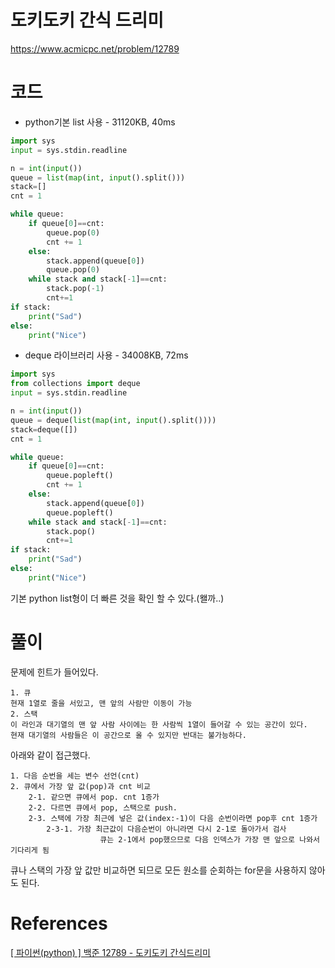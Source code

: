 # 도키도키 간식 드리미

https://www.acmicpc.net/problem/12789

# 코드

- python기본 list 사용 - 31120KB, 40ms

```python
import sys
input = sys.stdin.readline

n = int(input())
queue = list(map(int, input().split()))
stack=[]
cnt = 1

while queue:
    if queue[0]==cnt:
        queue.pop(0)
        cnt += 1
    else:
        stack.append(queue[0])
        queue.pop(0)
    while stack and stack[-1]==cnt:
        stack.pop(-1)
        cnt+=1
if stack:
    print("Sad")
else:
    print("Nice")
```

- deque 라이브러리 사용 - 34008KB, 72ms

```python
import sys
from collections import deque
input = sys.stdin.readline

n = int(input())
queue = deque(list(map(int, input().split())))
stack=deque([])
cnt = 1

while queue:
    if queue[0]==cnt:
        queue.popleft()
        cnt += 1
    else:
        stack.append(queue[0])
        queue.popleft()
    while stack and stack[-1]==cnt:
        stack.pop()
        cnt+=1
if stack:
    print("Sad")
else:
    print("Nice")
```

기본 python list형이 더 빠른 것을 확인 할 수 있다.(왤까..)

# 풀이

문제에 힌트가 들어있다.

```
1. 큐
현재 1열로 줄을 서있고, 맨 앞의 사람만 이동이 가능
2. 스택
이 라인과 대기열의 맨 앞 사람 사이에는 한 사람씩 1열이 들어갈 수 있는 공간이 있다.
현재 대기열의 사람들은 이 공간으로 올 수 있지만 반대는 불가능하다. 
```

 아래와 같이 접근했다.

```
1. 다음 순번을 세는 변수 선언(cnt)
2. 큐에서 가장 앞 값(pop)과 cnt 비교
	2-1. 같으면 큐에서 pop. cnt 1증가
	2-2. 다르면 큐에서 pop, 스택으로 push.
	2-3. 스택에 가장 최근에 넣은 값(index:-1)이 다음 순번이라면 pop후 cnt 1증가
		2-3-1. 가장 최근값이 다음순번이 아니라면 다시 2-1로 돌아가서 검사
					큐는 2-1에서 pop했으므로 다음 인덱스가 가장 맨 앞으로 나와서 기다리게 됨
```

큐나 스택의 가장 앞 값만 비교하면 되므로 모든 원소를 순회하는 for문을 사용하지 않아도 된다.

# References

[[ 파이썬(python) ] 백준 12789 - 도키도키 간식드리미](https://ywtechit.tistory.com/194)
